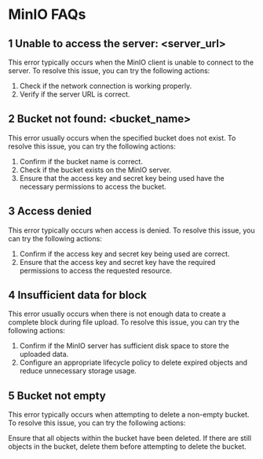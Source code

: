 # MinIO FAQs

## 1 Unable to access the server: <server_url>

This error typically occurs when the MinIO client is unable to connect to the server. To resolve this issue, you can try the following actions:

1. Check if the network connection is working properly.
2. Verify if the server URL is correct.

## 2 Bucket not found: <bucket_name>

This error usually occurs when the specified bucket does not exist. To resolve this issue, you can try the following actions:

1. Confirm if the bucket name is correct.
2. Check if the bucket exists on the MinIO server.
3. Ensure that the access key and secret key being used have the necessary permissions to access the bucket.

## 3 Access denied

This error typically occurs when access is denied. To resolve this issue, you can try the following actions:

1. Confirm if the access key and secret key being used are correct.
2. Ensure that the access key and secret key have the required permissions to access the requested resource.

## 4 Insufficient data for block

This error usually occurs when there is not enough data to create a complete block during file upload. To resolve this issue, you can try the following actions:

1. Confirm if the MinIO server has sufficient disk space to store the uploaded data.
2. Configure an appropriate lifecycle policy to delete expired objects and reduce unnecessary storage usage.

## 5 Bucket not empty

This error typically occurs when attempting to delete a non-empty bucket. To resolve this issue, you can try the following actions:

Ensure that all objects within the bucket have been deleted. If there are still objects in the bucket, delete them before attempting to delete the bucket.
